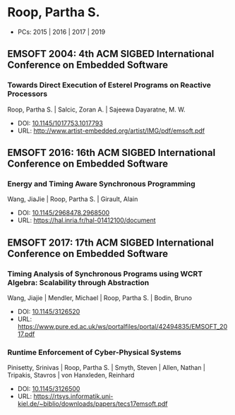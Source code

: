# Roop, Partha S.

* PCs: 2015 | 2016 | 2017 | 2019

## EMSOFT 2004: 4th ACM SIGBED International Conference on Embedded Software

### Towards Direct Execution of Esterel Programs on Reactive Processors
Roop, Partha S. | Salcic, Zoran A. | Sajeewa Dayaratne, M. W.
* DOI: [10.1145/1017753.1017793](https://doi.org/10.1145/1017753.1017793)
* URL: <http://www.artist-embedded.org/artist/IMG/pdf/emsoft.pdf>

## EMSOFT 2016: 16th ACM SIGBED International Conference on Embedded Software

### Energy and Timing Aware Synchronous Programming
Wang, JiaJie | Roop, Partha S. | Girault, Alain
* DOI: [10.1145/2968478.2968500](https://doi.org/10.1145/2968478.2968500)
* URL: <https://hal.inria.fr/hal-01412100/document>

## EMSOFT 2017: 17th ACM SIGBED International Conference on Embedded Software

### Timing Analysis of Synchronous Programs using WCRT Algebra: Scalability through Abstraction
Wang, Jiajie | Mendler, Michael | Roop, Partha S. | Bodin, Bruno
* DOI: [10.1145/3126520](https://doi.org/10.1145/3126520)
* URL: <https://www.pure.ed.ac.uk/ws/portalfiles/portal/42494835/EMSOFT_2017.pdf>

### Runtime Enforcement of Cyber-Physical Systems
Pinisetty, Srinivas | Roop, Partha S. | Smyth, Steven | Allen, Nathan | Tripakis, Stavros | von Hanxleden, Reinhard
* DOI: [10.1145/3126500](https://doi.org/10.1145/3126500)
* URL: <https://rtsys.informatik.uni-kiel.de/~biblio/downloads/papers/tecs17emsoft.pdf>

